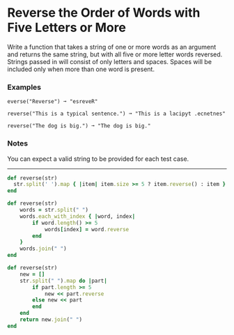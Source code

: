# Reverse the Order of Words with Five Letters or More
Write a function that takes a string of one or more words as an argument and returns the same string, but with all five or more letter words reversed. Strings passed in will consist of only letters and spaces. Spaces will be included only when more than one word is present.
### Examples
```
everse("Reverse") ➞ "esreveR"

reverse("This is a typical sentence.") ➞ "This is a lacipyt .ecnetnes"

reverse("The dog is big.") ➞ "The dog is big."
```
### Notes
You can expect a valid string to be provided for each test case.

---
```ruby
def reverse(str)
  str.split(' ').map { |item| item.size >= 5 ? item.reverse() : item }.join(' ')
end
```
```ruby
def reverse(str)
	words = str.split(" ")
	words.each_with_index { |word, index|
		if word.length() >= 5
			words[index] = word.reverse
		end
	}
	words.join(" ")
end
```
```ruby
def reverse(str)
	new = []
	str.split(" ").map do |part|
		if part.length >= 5
			new << part.reverse
		else new << part
		end
	end
	return new.join(" ")
end
```



